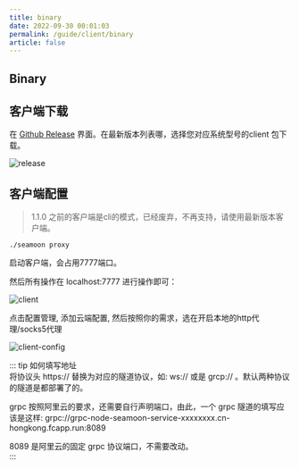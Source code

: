 ```yaml
---
title: binary
date: 2022-09-30 00:01:03
permalink: /guide/client/binary
article: false
---
```


## Binary

## 客户端下载

在 [Github Release](https://github.com/DVKunion/SeaMoon/releases) 界面。在最新版本列表哪，选择您对应系统型号的client 包下载。

![release](https://seamoon.oss-cn-hangzhou.aliyuncs.com/955161ed6d3c48b181397bed1bcaca45.png)

## 客户端配置

> 1.1.0 之前的客户端是cli的模式，已经废弃，不再支持，请使用最新版本客户端。

`./seamoon proxy`

启动客户端，会占用7777端口。

然后所有操作在 localhost:7777 进行操作即可：

![client](https://seamoon.oss-cn-hangzhou.aliyuncs.com/0dd37f5600364e59a9457e38eaf77b1f.png)

点击配置管理, 添加云端配置, 然后按照你的需求，选在开启本地的http代理/socks5代理

![client-config](https://seamoon.oss-cn-hangzhou.aliyuncs.com/66b1b150238e400483adf936649b7ed5.png)

::: tip 如何填写地址   
将协议头 https:// 替换为对应的隧道协议，如: ws:// 或是 grcp:// 。默认两种协议的隧道是都部署了的。 

grpc 按照阿里云的要求，还需要自行声明端口，由此，一个 grpc 隧道的填写应该是这样: grpc://grpc-node-seamoon-service-xxxxxxxx.cn-hongkong.fcapp.run:8089

8089 是阿里云的固定 grpc 协议端口，不需要改动。  
:::